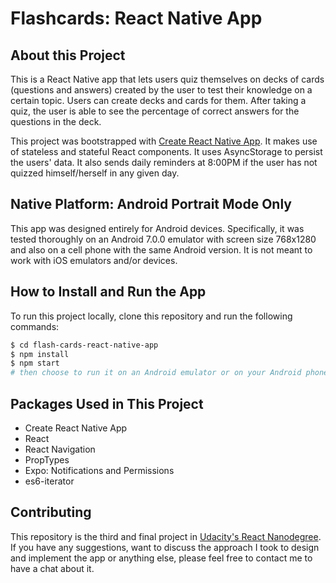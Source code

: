 # Flashcards: React Native App

## About this Project
This is a React Native app that lets users quiz themselves on decks of cards (questions and answers) created by the user to test their knowledge on a certain topic. Users can create decks and cards for them. After taking a quiz, the user is able to see the percentage of correct answers for the questions in the deck. 

This project was bootstrapped with [Create React Native App](https://github.com/react-community/create-react-native-app). It makes use of stateless and stateful React components. It uses AsyncStorage to persist the users' data. It also sends daily reminders at 8:00PM if the user has not quizzed himself/herself in any given day.

## Native Platform: Android Portrait Mode Only
This app was designed entirely for Android devices. Specifically, it was tested thoroughly on an Android 7.0.0 emulator with screen size 768x1280 and also on a cell phone with the same Android version. It is not meant to work with iOS emulators and/or devices. 
 
## How to Install and Run the App
To run this project locally, clone this repository and run the following commands:
```sh
$ cd flash-cards-react-native-app
$ npm install
$ npm start
# then choose to run it on an Android emulator or on your Android phone using Expo 
```

## Packages Used in This Project
* Create React Native App
* React
* React Navigation
* PropTypes
* Expo: Notifications and Permissions
* es6-iterator

## Contributing
This repository is the third and final project in [Udacity's React Nanodegree](https://www.udacity.com/course/react-nanodegree--nd019). If you have any suggestions, want to discuss the approach I took to design and implement the app or anything else, please feel free to contact me to have a chat about it.
